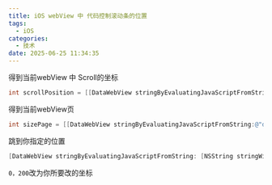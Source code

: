 ```yaml
---
title: iOS webView 中 代码控制滚动条的位置
tags:
  - iOS
categories:
  - 技术
date: 2025-06-25 11:34:35
---
```


得到当前webView 中 Scroll的坐标

```objectivec
int scrollPosition = [[DataWebView stringByEvaluatingJavaScriptFromString:@"window.pageYOffset"] intValue];
```

得到当前webView页

```objectivec
int sizePage = [[DataWebView stringByEvaluatingJavaScriptFromString:@"document.getElementById(\"foo\").offsetHeight;"] intValue];
```

跳到你指定的位置

```objectivec
[DataWebView stringByEvaluatingJavaScriptFromString: [NSString stringWithFormat:@"window.scrollBy(0,%d);", 200] ];
```

`0，200`改为你所要改的坐标


